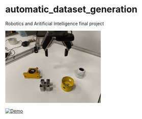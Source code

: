 # automatic_dataset_generation
Robotics and Aritificial Intelligence final project

<img src="./thumb.jpg" alt="image" width="300" height="auto"/>

[![Demo]([.\thumb.jpg](https://github.com/andresrc92/automatic_dataset_generation/blob/main/thumb.jpg))](https://www.youtube.com/watch?v=PSGrWwR8Rug)

